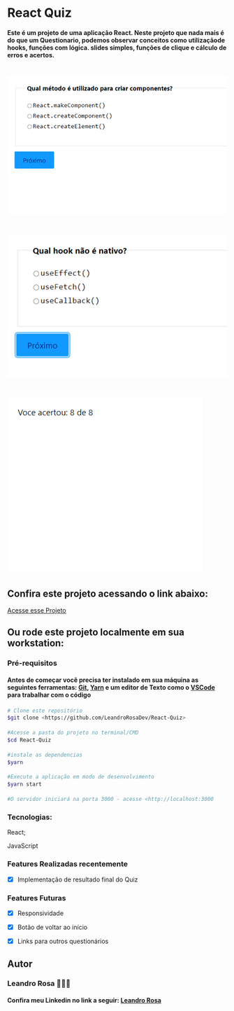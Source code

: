 # React Quiz

<h4>Este é um projeto de uma aplicação React. Neste projeto que nada mais é do que um Questionario, podemos observar conceitos como utilizaçãode hooks, funções com lógica.
slides simples, funções de clique e cálculo de erros e acertos.</h4>

<h1><img src="./src/Readme/readme-img1.png" alt="React-Quiz"></h1>
<h1><img src="./src/Readme/readme-img2.png" alt="React-Quiz"></h1>
<h1><img src="./src/Readme/readme-img3.png" alt="React-Quiz"></h1>


<h2>Confira este projeto acessando o link abaixo:</h2>
<a target="_blank" href="https://leandrorosadev.github.io/React-Quiz/">Acesse esse Projeto</a>

<h2> Ou rode este projeto localmente em sua workstation:</h2>
<h3>Pré-requisitos</h3>
<h4>Antes de começar você precisa ter instalado em sua máquina as seguintes ferramentas: 
<a target="_blank" href="https://git-scm.com/downloads">Git</a>,
<a target="_blank" href="https://classic.yarnpkg.com/lang/en/docs/install/#windows-stable">Yarn</a>
e um editor de Texto como o <a target="_blank" href="https://code.visualstudio.com/download">VSCode</a> para trabalhar com o código</h4>

```bash
# Clone este repositório
$git clone <https://github.com/LeandroRosaDev/React-Quiz>

#Acesse a pasta do projeto no terminal/CMD
$cd React-Quiz

#instale as dependencias
$yarn

#Execute a aplicação em modo de desenvolvimento
$yarn start

#O servidor iniciará na porta 3000 - acesse <http://localhost:3000

``` 

### Tecnologias: 
React;

JavaScript



### Features Realizadas recentemente
- [x] Implementação de resultado final do Quiz

### Features Futuras
- [x] Responsividade
- [x] Botão de voltar ao início
- [x] Links para outros questionários



<h2>Autor</h2>
<h3>Leandro Rosa 👨🏻‍💻</3>
<h4>Confira meu Linkedin no link a seguir: <a target="_blank" href="https://www.linkedin.com/in/leandro-rosa-28ba8722a/">Leandro Rosa</a></h4>
